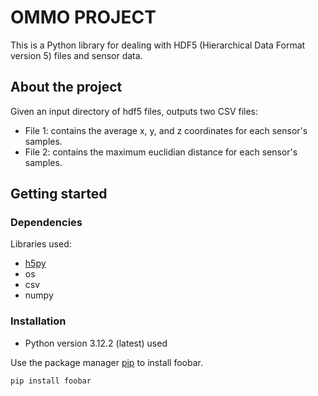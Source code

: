 # OMMO PROJECT

This is a Python library for dealing with HDF5 (Hierarchical Data Format version 5) files and sensor data. 

## About the project

Given an input directory of hdf5 files, outputs two CSV files:

- File 1: contains the average x, y, and z coordinates for each sensor's samples.
- File 2: contains the maximum euclidian distance for each sensor's samples.

## Getting started

### Dependencies

Libraries used:

- [h5py](https://pypi.org/project/h5py/)
- os
- csv
- numpy

### Installation

- Python version 3.12.2 (latest) used




Use the package manager [pip](https://pip.pypa.io/en/stable/) to install foobar.

```bash
pip install foobar
```
